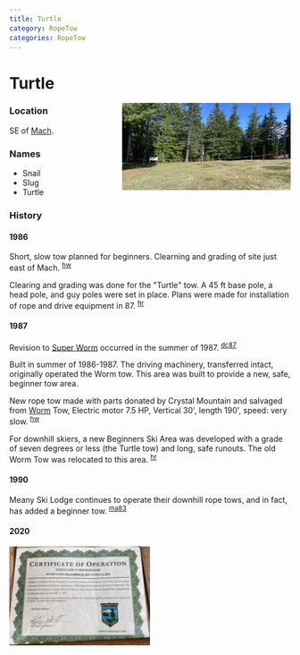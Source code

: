 ```yaml
---
title: Turtle
category: RopeTow
categories: RopeTow
---
```

# Turtle
<img src="img/2020-Turtle.jpeg" style="width: 60%;" align="right">

### Location

SE of [Mach](Mach).

### Names

* Snail
* Slug
* Turtle

### History

#### 1986

Short, slow tow planned for beginners. Clearning and grading of site just east of Mach. <sup>[hw][]</sup>

Clearing and grading was done for the "Turtle" tow. A 45 ft base pole, a head pole, and guy poles were set in place. Plans were made for installation of rope and drive equipment in 87. <sup>[hr][]</sup>

#### 1987

Revision to [Super Worm](Super-Worm) occurred in the summer of 1987. <sup>[dc87][]</sup>

Built in summer of 1986-1987. The driving machinery, transferred intact, originally operated the Worm tow. This area was built to provide a new, safe, beginner tow area.

New rope tow made with parts donated by Crystal Mountain and salvaged from [Worm](Worm) Tow, Electric motor 7.5 HP, Vertical 30', length 190', speed: very slow. <sup>[hw][]</sup>

For downhill skiers, a new Beginners Ski Area was developed with a grade of seven degrees or less (the Turtle tow) and long, safe runouts. The old Worm Tow was relocated to this area. <sup>[hr][]</sup>

#### 1990

Meany Ski Lodge continues to operate their downhill rope tows, and in fact, has added a beginner tow. <sup>[ma83][]</sup>

#### 2020

<img src="img/2020-Turtle-Cert.jpeg" style="width: 50%;">


[dc87]: Dave-Claar#1987
[hw]: History-Walt "Meany History, by Walt Little"
[hr]: History-Reports "Meany History Reports, by Idona Kellogg"
[ma83]: Mountaineer-Annual#1983-1990

